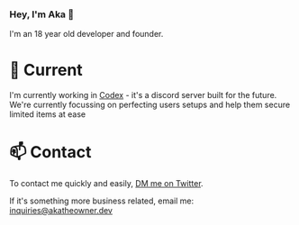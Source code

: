 ### Hey, I'm Aka 👋
I'm an 18 year old developer and founder.

# 🔭 Current
I'm currently working in [Codex](https://twitter.com/Codexcooks_) - it's a discord server built for the future. We're currently focussing on perfecting users setups and help them secure limited items at ease

# 📫 Contact
To contact me quickly and easily, [DM me on Twitter](https://twitter.com/gem8160).

If it's something more business related, email me: inquiries@akatheowner.dev
